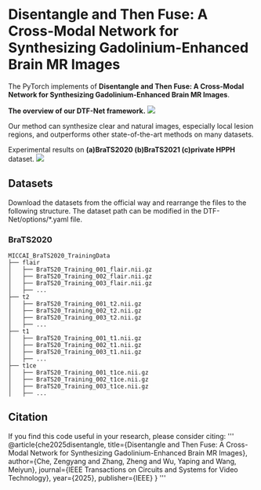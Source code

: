 # Disentangle and Then Fuse: A Cross-Modal Network for Synthesizing Gadolinium-Enhanced Brain MR Images

The PyTorch implements of **Disentangle and Then Fuse: A Cross-Modal Network for Synthesizing Gadolinium-Enhanced Brain MR Images**.

**The overview of our DTF-Net framework.**
<img src="images/framework.png"/>


Our method can synthesize clear and natural images, especially local lesion regions, and outperforms other state-of-the-art methods on many datasets.

Experimental results on **(a)BraTS2020 (b)BraTS2021 (c)private HPPH** dataset.
<img src="images/comparison_brats.png"/>


## Datasets
Download the datasets from the official way and rearrange the files to the following structure.
The dataset path can be modified in the DTF-Net/options/\*.yaml file.
### BraTS2020
```
MICCAI_BraTS2020_TrainingData
├── flair
│   ├── BraTS20_Training_001_flair.nii.gz
│   ├── BraTS20_Training_002_flair.nii.gz
│   ├── BraTS20_Training_003_flair.nii.gz
│   ├── ...
├── t2
│   ├── BraTS20_Training_001_t2.nii.gz
│   ├── BraTS20_Training_002_t2.nii.gz
│   ├── BraTS20_Training_003_t2.nii.gz
│   ├── ...
├── t1
│   ├── BraTS20_Training_001_t1.nii.gz
│   ├── BraTS20_Training_002_t1.nii.gz
│   ├── BraTS20_Training_003_t1.nii.gz
│   ├── ...
├── t1ce
│   ├── BraTS20_Training_001_t1ce.nii.gz
│   ├── BraTS20_Training_002_t1ce.nii.gz
│   ├── BraTS20_Training_003_t1ce.nii.gz
│   ├── ...
```


## Citation
If you find this code useful in your research, please consider citing:
'''
@article{che2025disentangle,
  title={Disentangle and Then Fuse: A Cross-Modal Network for Synthesizing Gadolinium-Enhanced Brain MR Images},
  author={Che, Zengyang and Zhang, Zheng and Wu, Yaping and Wang, Meiyun},
  journal={IEEE Transactions on Circuits and Systems for Video Technology},
  year={2025},
  publisher={IEEE}
}
'''
